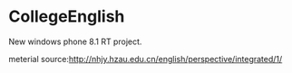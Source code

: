 CollegeEnglish
==============

New windows phone 8.1 RT project.

meterial source:http://nhjy.hzau.edu.cn/english/perspective/integrated/1/
